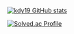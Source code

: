 [![kdy19 GitHub stats](https://github-readme-stats.vercel.app/api?username=kdy19)](https://github.com/kdy19/github-readme-stats)

[![Solved.ac Profile](http://mazassumnida.wtf/api/generate_badge?boj=kdy19)](https://solved.ac/kdy19)


<!--
**kdy19/kdy19** is a ✨ _special_ ✨ repository because its `README.md` (this file) appears on your GitHub profile.

Here are some ideas to get you started:

- 🔭 I’m currently working on ...
- 🌱 I’m currently learning ...
- 👯 I’m looking to collaborate on ...
- 🤔 I’m looking for help with ...
- 💬 Ask me about ...
- 📫 How to reach me: ...
- 😄 Pronouns: ...
- ⚡ Fun fact: ...
-->
